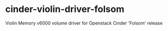 cinder-violin-driver-folsom
===========================

Violin Memory v6000 volume driver for Openstack Cinder 'Folsom' release 
